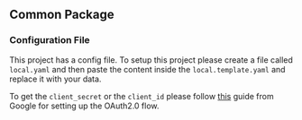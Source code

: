 ## Common Package

### Configuration File

This project has a config file. To setup this project please create a file called `local.yaml` and then paste the content inside the `local.template.yaml` and replace it with your data.

To get the `client_secret` or the `client_id` please follow [this](https://developers.google.com/identity/protocols/oauth2/web-server) guide from Google for setting up the OAuth2.0 flow.
